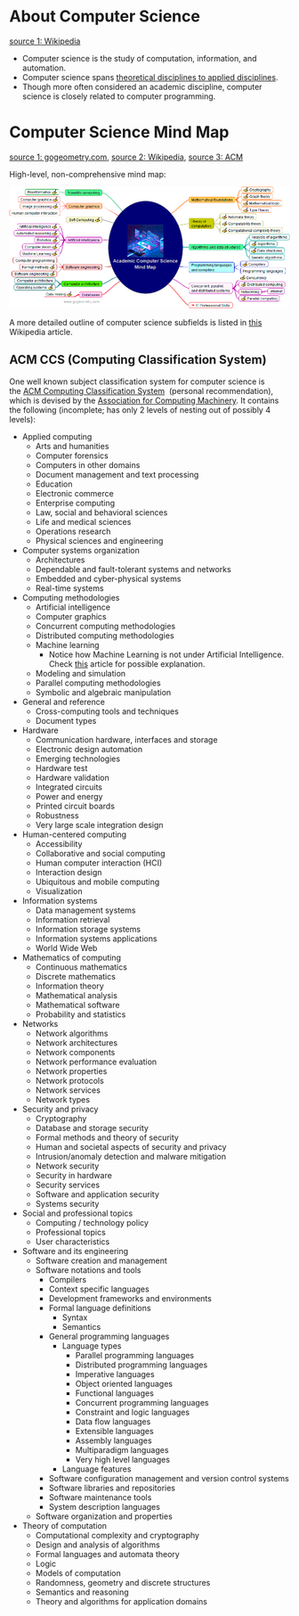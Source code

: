 
# About Computer Science

[source 1: Wikipedia](https://en.wikipedia.org/wiki/Computer_science)

* Computer science is the study of computation, information, and automation.
* Computer science spans [theoretical disciplines to applied disciplines](../../Science.md#Branches%20of%20Science%20(Academic%20Disciplines)).
* Though more often considered an academic discipline, computer science is closely related to computer programming.

# Computer Science Mind Map

[source 1: gogeometry.com](https://gogeometry.com/mindmap/academic_computer_science.html), [source 2: Wikipedia](https://en.wikipedia.org/wiki/Outline_of_computer_science#Mathematical_foundations), [source 3: ACM](https://dl.acm.org/ccs)

High-level, non-comprehensive mind map:

![](Attachments%20-%20Computer%20Science/Pasted%20image%2020231201174602.png)

A more detailed outline of computer science subfields is listed in [this](https://en.wikipedia.org/wiki/Outline_of_computer_science#Mathematical_foundations) Wikipedia article.

## ACM CCS (Computing Classification System)

One well known subject classification system for computer science is the [ACM Computing Classification System](https://en.wikipedia.org/wiki/ACM_Computing_Classification_System "ACM Computing Classification System")  (personal recommendation), which is devised by the [Association for Computing Machinery](https://en.wikipedia.org/wiki/Association_for_Computing_Machinery "Association for Computing Machinery"). It contains the following (incomplete; has only 2 levels of nesting out of possibly 4 levels):
- Applied computing
	- Arts and humanities
	- Computer forensics
	- Computers in other domains
	- Document management and text processing
	- Education
	- Electronic commerce
	- Enterprise computing
	- Law, social and behavioral sciences
	- Life and medical sciences
	- Operations research
	- Physical sciences and engineering
- Computer systems organization
	- Architectures
	- Dependable and fault-tolerant systems and networks
	- Embedded and cyber-physical systems
	- Real-time systems
- Computing methodologies
	- Artificial intelligence
	- Computer graphics
	- Concurrent computing methodologies
	- Distributed computing methodologies
	- Machine learning
		- Notice how Machine Learning is not under Artificial Intelligence. Check [this](https://oilgains.medium.com/why-machine-learning-is-not-artificial-intelligence-61b174a3c9a2#:~:text=It%20is%20simple,vision%2C%20and%20robotics.) article for possible explanation.
	- Modeling and simulation
	- Parallel computing methodologies
	- Symbolic and algebraic manipulation
- General and reference
	- Cross-computing tools and techniques
	- Document types
- Hardware
	- Communication hardware, interfaces and storage
	- Electronic design automation
	- Emerging technologies
	- Hardware test
	- Hardware validation
	- Integrated circuits
	- Power and energy
	- Printed circuit boards
	- Robustness
	- Very large scale integration design
- Human-centered computing
	- Accessibility
	- Collaborative and social computing
	- Human computer interaction (HCI)
	- Interaction design
	- Ubiquitous and mobile computing
	- Visualization
- Information systems
	- Data management systems
	- Information retrieval
	- Information storage systems
	- Information systems applications
	- World Wide Web
- Mathematics of computing
	- Continuous mathematics
	- Discrete mathematics
	- Information theory
	- Mathematical analysis
	- Mathematical software
	- Probability and statistics
- Networks
	- Network algorithms
	- Network architectures
	- Network components
	- Network performance evaluation
	- Network properties
	- Network protocols
	- Network services
	- Network types
- Security and privacy
	- Cryptography
	- Database and storage security
	- Formal methods and theory of security
	- Human and societal aspects of security and privacy
	- Intrusion/anomaly detection and malware mitigation
	- Network security
	- Security in hardware
	- Security services
	- Software and application security
	- Systems security
- Social and professional topics
	- Computing / technology policy
	- Professional topics
	- User characteristics
- Software and its engineering
	- Software creation and management
	- Software notations and tools
		- Compilers
		- Context specific languages
		- Development frameworks and environments
		- Formal language definitions
			- Syntax
			- Semantics
		- General programming languages
			- Language types
				- Parallel programming languages
				- Distributed programming languages
				- Imperative languages
				- Object oriented languages
				- Functional languages
				- Concurrent programming languages
				- Constraint and logic languages
				- Data flow languages
				- Extensible languages
				- Assembly languages
				- Multiparadigm languages
				- Very high level languages
			- Language features
		- Software configuration management and version control systems
		- Software libraries and repositories
		- Software maintenance tools
		- System description languages
	- Software organization and properties
- Theory of computation
	- Computational complexity and cryptography
	- Design and analysis of algorithms
	- Formal languages and automata theory
	- Logic
	- Models of computation
	- Randomness, geometry and discrete structures
	- Semantics and reasoning
	- Theory and algorithms for application domains